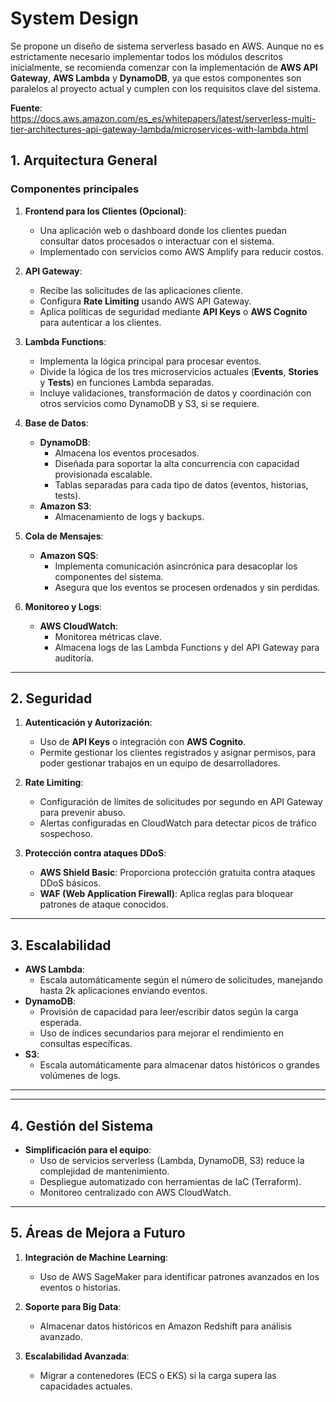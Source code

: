 # System Design
Se propone un diseño de sistema serverless basado en AWS. Aunque no es estrictamente necesario implementar todos los módulos descritos inicialmente, se recomienda comenzar con la implementación de **AWS API Gateway**, **AWS Lambda** y **DynamoDB**, ya que estos componentes son paralelos al proyecto actual y cumplen con los requisitos clave del sistema.

**Fuente**:
https://docs.aws.amazon.com/es_es/whitepapers/latest/serverless-multi-tier-architectures-api-gateway-lambda/microservices-with-lambda.html

## **1. Arquitectura General**

### **Componentes principales**

1. **Frontend para los Clientes (Opcional)**:
   - Una aplicación web o dashboard donde los clientes puedan consultar datos procesados o interactuar con el sistema.
   - Implementado con servicios como AWS Amplify para reducir costos.

2. **API Gateway**:
   - Recibe las solicitudes de las aplicaciones cliente.
   - Configura **Rate Limiting** usando AWS API Gateway.
   - Aplica políticas de seguridad mediante **API Keys** o **AWS Cognito** para autenticar a los clientes.

3. **Lambda Functions**:
   - Implementa la lógica principal para procesar eventos.
   - Divide la lógica de los tres microservicios actuales (**Events**, **Stories** y **Tests**) en funciones Lambda separadas.
   - Incluye validaciones, transformación de datos y coordinación con otros servicios como DynamoDB y S3, si se requiere.

4. **Base de Datos**:
   - **DynamoDB**:
     - Almacena los eventos procesados.
     - Diseñada para soportar la alta concurrencia con capacidad provisionada escalable.
     - Tablas separadas para cada tipo de datos (eventos, historias, tests).
   - **Amazon S3**:
     - Almacenamiento de logs y backups.

5. **Cola de Mensajes**:
   - **Amazon SQS**:
     - Implementa comunicación asincrónica para desacoplar los componentes del sistema.
     - Asegura que los eventos se procesen ordenados y sin perdidas.

6. **Monitoreo y Logs**:
   - **AWS CloudWatch**:
     - Monitorea métricas clave.
     - Almacena logs de las Lambda Functions y del API Gateway para auditoría.

---

## **2. Seguridad**

1. **Autenticación y Autorización**:
   - Uso de **API Keys** o integración con **AWS Cognito**.
   - Permite gestionar los clientes registrados y asignar permisos, para poder gestionar trabajos en un equipo de desarrolladores.

2. **Rate Limiting**:
   - Configuración de límites de solicitudes por segundo en API Gateway para prevenir abuso.
   - Alertas configuradas en CloudWatch para detectar picos de tráfico sospechoso.

3. **Protección contra ataques DDoS**:
   - **AWS Shield Basic**: Proporciona protección gratuita contra ataques DDoS básicos.
   - **WAF (Web Application Firewall)**: Aplica reglas para bloquear patrones de ataque conocidos.

---

## **3. Escalabilidad**

- **AWS Lambda**:
  - Escala automáticamente según el número de solicitudes, manejando hasta 2k aplicaciones enviando eventos.
- **DynamoDB**:
  - Provisión de capacidad para leer/escribir datos según la carga esperada.
  - Uso de índices secundarios para mejorar el rendimiento en consultas específicas.
- **S3**:
  - Escala automáticamente para almacenar datos históricos o grandes volúmenes de logs.

---

---

## **4. Gestión del Sistema**

- **Simplificación para el equipo**:
  - Uso de servicios serverless (Lambda, DynamoDB, S3) reduce la complejidad de mantenimiento.
  - Despliegue automatizado con herramientas de IaC (Terraform).
  - Monitoreo centralizado con AWS CloudWatch.

---

## **5. Áreas de Mejora a Futuro**

1. **Integración de Machine Learning**:
   - Uso de AWS SageMaker para identificar patrones avanzados en los eventos o historias.

2. **Soporte para Big Data**:
   - Almacenar datos históricos en Amazon Redshift para análisis avanzado.

3. **Escalabilidad Avanzada**:
   - Migrar a contenedores (ECS o EKS) si la carga supera las capacidades actuales.


